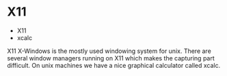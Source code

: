 # X11


* X11
* xcalc


X11 X-Windows is the mostly used windowing system for unix.
There are several window managers running on X11 which makes the capturing part difficult.
On unix machines we have a nice graphical calculator called xcalc.


